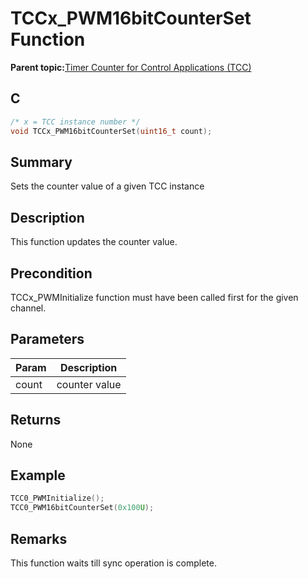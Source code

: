 # TCCx\_PWM16bitCounterSet Function

**Parent topic:**[Timer Counter for Control Applications \(TCC\)](GUID-CCA150A8-2C66-40B2-9C35-D7F3473720AE.md)

## C

```c
/* x = TCC instance number */
void TCCx_PWM16bitCounterSet(uint16_t count);
```

## Summary

Sets the counter value of a given TCC instance

## Description

This function updates the counter value.

## Precondition

TCCx\_PWMInitialize function must have been called first for the given channel.

## Parameters

|Param|Description|
|-----|-----------|
|count|counter value|

## Returns

None

## Example

```c
TCC0_PWMInitialize();
TCC0_PWM16bitCounterSet(0x100U);
```

## Remarks

This function waits till sync operation is complete.

